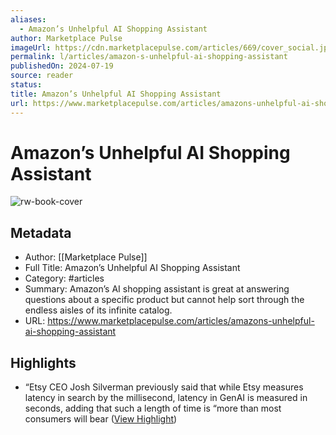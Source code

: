 ```yaml
---
aliases:
  - Amazon’s Unhelpful AI Shopping Assistant
author: Marketplace Pulse
imageUrl: https://cdn.marketplacepulse.com/articles/669/cover_social.jpg
permalink: l/articles/amazon-s-unhelpful-ai-shopping-assistant
publishedOn: 2024-07-19
source: reader
status: 
title: Amazon’s Unhelpful AI Shopping Assistant
url: https://www.marketplacepulse.com/articles/amazons-unhelpful-ai-shopping-assistant
---
```

# Amazon’s Unhelpful AI Shopping Assistant

![rw-book-cover](https://cdn.marketplacepulse.com/articles/669/cover_social.jpg)

## Metadata

- Author: [[Marketplace Pulse]]
- Full Title: Amazon’s Unhelpful AI Shopping Assistant
- Category: #articles
- Summary: Amazon’s AI shopping assistant is great at answering questions about a specific product but cannot help sort through the endless aisles of its infinite catalog.
- URL: https://www.marketplacepulse.com/articles/amazons-unhelpful-ai-shopping-assistant

## Highlights

- “Etsy CEO Josh Silverman previously said that while Etsy measures latency in search by the millisecond, latency in GenAI is measured in seconds, adding that such a length of time is “more than most consumers will bear ([View Highlight](https://read.readwise.io/read/01j5p8hrbmtsr49fdk55vbb65c))
